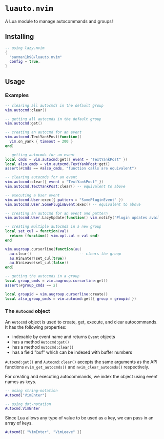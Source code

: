 # `luauto.nvim`

A Lua module to manage autocommands and groups!

## Installing

```lua
-- using lazy.nvim
{
  "sanman1k98/luauto.nvim"
  config = true,
}
```

## Usage

### Examples

```lua
-- clearing all autocmds in the default group
vim.autocmd:clear()

-- getting all autocmds in the default group
vim.autocmd:get()

-- creating an autocmd for an event
vim.autocmd.TextYankPost(function()
  vim.on_yank { timeout = 200 }
end)

-- getting autocmds for an event
local cmds = vim.autocmd:get({ event = "TextYankPost" })
local also_cmds = vim.autocmd.TextYankPost:get()
assert(#cmds == #also_cmds, "function calls are equivalent")

-- clearing autocmds for an event
vim.autocmd:clear({ event = "TextYankPost" })
vim.autocmd.TextYankPost:clear() -- equivalent to above

-- executing a User event
vim.autocmd.User:exec({ pattern = "SomePluginEvent" })
vim.autocmd.User.SomePluginEvent:exec() -- equivalent to above

-- creating an autocmd for an event and pattern
vim.autocmd.User.LazyUpdate(function() vim.notify("Plugin updates available!") end)

-- creating multiple autocmds in a new group
local set_cul = function(val)
  return (function() vim.opt.cul = val end)
end

vim.augroup.cursorline(function(au)
  au:clear()                      -- clears the group
  au.WinEnter(set_cul(true))
  au.WinLeave(set_cul(false))
end)

-- getting the autocmds in a group
local group_cmds = vim.augroup.cursorline:get()
assert(#group_cmds == 2)

local groupid = vim.augroup.cursorline:create()
local also_group_cmds = vim.autocmd:get({ group = groupid })
```

### The `Autocmd` object

An `Autocmd` object is used to create, get, execute, and clear autocommands. It has the following properties:
- indexable by event name and returns `Event` objects
- has a method `Autocmd:get()`
- has a method `Autocmd:clear()`
- has a field "buf" which can be indexed with buffer numbers

`Autocmd:get()` and `Autocmd:clear()` accepts the same arguments as the API functions `nvim_get_autocmds()` and `nvim_clear_autocmds()` respectively.

For creating and executing autocommands, we index the object using event names as keys.

```lua
-- using string-notation
Autocmd["VimEnter"]

-- using dot-notation
Autocmd.VimEnter
```

Since Lua allows any type of value to be used as a key, we can pass in an array of keys.

```lua
Autocmd[{ "VimEnter", "VimLeave" }]
```
